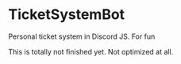 # TicketSystemBot
Personal ticket system in Discord JS. For fun

This is totally not finished yet. Not optimized at all.
